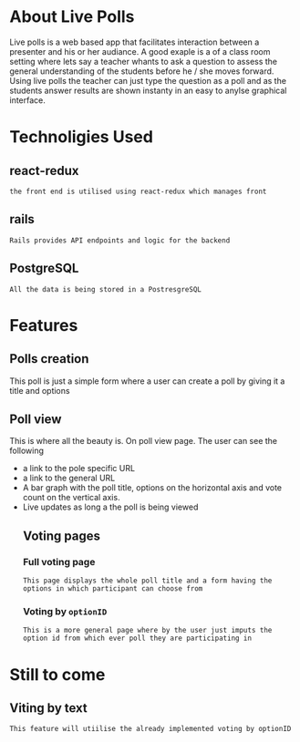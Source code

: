 # About Live Polls
Live polls is a web based app that facilitates interaction between a presenter and his or her audiance. A good exaple is a of a class room setting where lets say a teacher whants to ask a question to assess the general understanding of the students before he / she moves forward. Using live polls the teacher can just type the  question as a poll and as the students answer results are shown instanty in an easy to anylse graphical interface.

# Technoligies Used
 ## react-redux
    the front end is utilised using react-redux which manages front 
 ## rails
    Rails provides API endpoints and logic for the backend
 ## PostgreSQL
    All the data is being stored in a PostresgreSQL
# Features
  ## Polls creation
  This poll is just a simple form where a user can create a poll by giving it a title and options
  ## Poll view
  This is where all the beauty is. On poll view page. The user can see the following
* a link to the pole specific URL
* a link to the general URL
* A bar graph with the poll title, options on the horizontal axis and vote count on the vertical axis.
* Live updates as long a the poll is being viewed
  ## Voting pages
    ### Full voting page
      This page displays the whole poll title and a form having the options in which participant can choose from
    ### Voting by `optionID`
      This is a more general page where by the user just imputs the option id from which ever poll they are participating in

# Still to come
  ## Viting by text
    This feature will utiilise the already implemented voting by optionID
